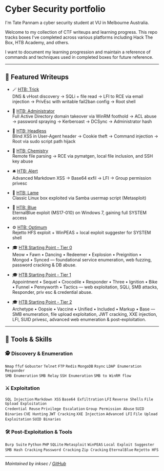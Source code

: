 
# Cyber Security portfolio
I'm Tate Pannam a cyber security student at VU in Melbourne Australia.

Welcome to my collection of CTF writeups and learning progress. This repo tracks boxes I've completed across various platforms including Hack The Box, HTB Academy, and others.

I want to document my learning progression and maintain a reference of commands and techniques used in completed boxes for future reference.

---

## 🚩 Featured Writeups

- 🪄 [HTB: Trick](https://github.com/inkedqt/ctf-writeups/tree/main/HTB/Retired/Trick)  
  DNS & vHost discovery → SQLi + file read → LFI to RCE via email injection → PrivEsc with writable fail2ban config → Root shell

- 🏰 [HTB: Administrator](https://github.com/inkedqt/ctf-writeups/tree/main/HTB/Retired/Administrator)  
  Full Active Directory domain takeover via WinRM foothold → ACL abuse → password spraying → Kerberoast → DCSync → Administrator hash  

- 🧠 [HTB: Headless](https://github.com/inkedqt/ctf-writeups/tree/main/HTB/Retired/headless)  
  Blind XSS in User-Agent header → Cookie theft → Command injection → Root via sudo script path hijack

- 🧪 [HTB: Chemistry](https://github.com/inkedqt/ctf-writeups/tree/main/HTB/Retired/chemistry)  
  Remote file parsing → RCE via pymatgen, local file inclusion, and SSH key abuse

- 🛎️ [HTB: Alert](https://github.com/inkedqt/ctf-writeups/tree/main/HTB/Retired/alert)  
  Advanced Markdown XSS → Base64 exfil → LFI → Group permission privesc

- 🧱 [HTB: Lame](https://github.com/inkedqt/ctf-writeups/tree/main/HTB/Retired/Lame)  
  Classic Linux box exploited via Samba usermap script (Metasploit)

- 💙 [HTB: Blue](https://github.com/inkedqt/ctf-writeups/tree/main/HTB/Retired/Blue)  
  EternalBlue exploit (MS17-010) on Windows 7, gaining full SYSTEM access

- ⚙️ [HTB: Optimum](https://github.com/inkedqt/ctf-writeups/tree/main/HTB/Retired/Optimum)  
  Rejetto HFS exploit + WinPEAS + local exploit suggester for SYSTEM shell

- 🎓 [HTB Starting Point - Tier 0](https://github.com/inkedqt/ctf-writeups/tree/main/HTB/StartingPoint/Tier0)  
  Meow • Fawn • Dancing • Redeemer • Explosion • Preignition • Mongod • Synced — foundational service enumeration, web fuzzing, password cracking & DB abuse.

- 🎓 [HTB Starting Point - Tier 1](https://github.com/inkedqt/ctf-writeups/tree/main/HTB/StartingPoint/Tier1)  
  Appointment • Sequel • Crocodile • Responder • Three • Ignition • Bike • Funnel • Pennyworth • Tactics — web exploitation, SQLi, SMB attacks, Responder, priv esc & credential abuse.

- 🎓 [HTB Starting Point - Tier 2](https://github.com/inkedqt/ctf-writeups/tree/main/HTB/StartingPoint/Tier2)  
  Archetype • Oopsie • Vaccine • Unified • Included • Markup • Base — SMB enumeration, file upload exploitation, JWT cracking, XXE injection, LFI, SUID privesc, advanced web enumeration & post-exploitation.

---

## 🧰 Tools & Skills

### 🕵️ Discovery & Enumeration
`Nmap` `ffuf` `Gobuster` `Telnet` `FTP` `Redis` `MongoDB` `Rsync` `LDAP Enumeration` `Responder`  
`SMB Enumeration` `SMB Relay` `SSH Enumeration` `SMB to WinRM flow`

### ⚔️ Exploitation
`SQL Injection` `Markdown XSS` `Base64 Exfiltration` `LFI` `Reverse Shells` `File Upload Exploitation`  
`Credential Reuse` `Privilege Escalation` `Group Permission Abuse` `SUID Binaries` `CVE Hunting`
`JWT Cracking` `XXE Injection` `Advanced LFI` `File Upload Exploitation` `SUID Binaries`  

### 🛠️ Post-Exploitation & Tools
`Burp Suite` `Python` `PHP` `SQLite` `Metasploit` `WinPEAS` `Local Exploit Suggester`  
`SMB Hash Cracking` `Password Cracking` `Zip Cracking` `EternalBlue` `Rejetto HFS`

---

*Maintained by inksec / [GitHub](https://github.com/inkedqt)*
